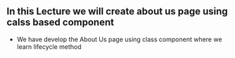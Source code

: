 ## In this Lecture we will create about us page using calss based component

- We have develop the About Us page using class component where we learn lifecycle method